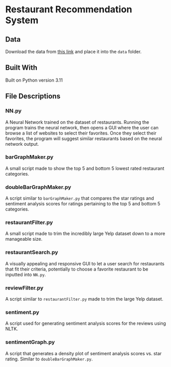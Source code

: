 # Restaurant Recommendation System

## Data

Download the data from [this link](https://drive.google.com/drive/folders/11oR-sdLRGJLyARXsVQL0R0bi8adG3HtX?usp=sharing) and place it into the `data` folder.

## Built With

Built on Python version 3.11

## File Descriptions

### NN.py

A Neural Network trained on the dataset of restaurants. Running the program trains the neural network, then opens a GUI where the user can browse a list of websites to select their favorites. Once they select their favorites, the program will suggest similar restaurants based on the neural network output.

### barGraphMaker.py

A small script made to show the top 5 and bottom 5 lowest rated restaurant categories.

### doubleBarGraphMaker.py

A script similar to `barGraphMaker.py` that compares the star ratings and sentiment analysis scores for ratings pertaining to the top 5 and bottom 5 categories.

### restaurantFilter.py

A small script made to trim the incredibly large Yelp dataset down to a more manageable size.

### restaurantSearch.py

A visually appealing and responsive GUI to let a user search for restaurants that fit their criteria, potentially to choose a favorite restaurant to be inputted into `NN.py`.

### reviewFilter.py

A script similar to `restaurantFilter.py` made to trim the large Yelp dataset.

### sentiment.py

A script used for generating sentiment analysis scores for the reviews using NLTK.

### sentimentGraph.py

A script that generates a density plot of sentiment analysis scores vs. star rating. Similar to `doubleBarGraphMaker.py`.
